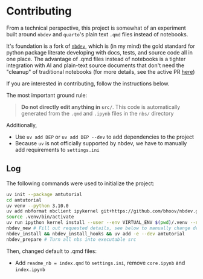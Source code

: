 # Contributing

From a technical perspective, this project is somewhat of an experiment built around `nbdev` and `quarto`'s plain text `.qmd` files instead of notebooks.

It's foundation is a fork of [`nbdev`](https://github.com/bhoov/nbdev/tree/qmd_support), which is (in my mind) the gold standard for python package literate developing with docs, tests, and source code all in one place. The advantage of .qmd files instead of notebooks is a tighter integration with AI and plain-text source documents that don't need the "cleanup" of traditional notebooks (for more details, see the active PR [here](https://github.com/AnswerDotAI/nbdev/pull/1521))

If you are interested in contributing, follow the instructions below.

The most important ground rule:

> **Do not directly edit anything in `src/`**. This code is automatically generated from the `.qmd` and `.ipynb` files in the `nbs/` directory

Additionally,
- Use `uv add DEP` or `uv add DEP --dev` to add dependencies to the project
- Because `uv` is not officially supported by nbdev, we have to manually add requirements to `settings.ini`


## Log

The following commands were used to initialize the project:

```bash
uv init --package amtutorial
cd amtutorial
uv venv --python 3.10.0
uv add nbformat nbclient ipykernel git+https://github.com/bhoov/nbdev.git@qmd_support --dev
source .venv/bin/activate
uv run ipython kernel install --user --env VIRTUAL_ENV $(pwd)/.venv --name=amtutorial
nbdev_new # Fill out requested details, see below to manually change default .ipynb files to .qmd files
nbdev_install && nbdev_install_hooks && uv add -e --dev amtutorial
nbdev_prepare # Turn all nbs into executable src
```

Then, changed default to .qmd files:
- Add `readme_nb = index.qmd` to `settings.ini`, remove `core.ipynb` and `index.ipynb`
